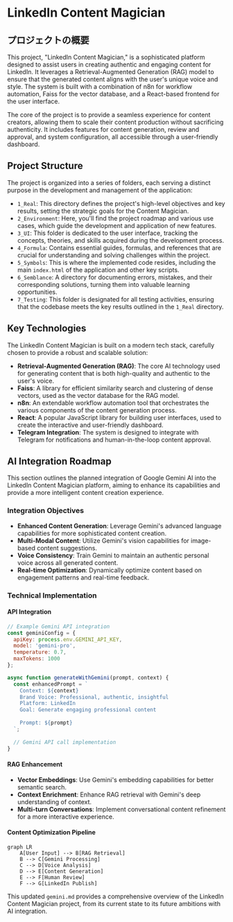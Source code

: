 # LinkedIn Content Magician

## プロジェクトの概要

This project, "LinkedIn Content Magician," is a sophisticated platform designed to assist users in creating authentic and engaging content for LinkedIn. It leverages a Retrieval-Augmented Generation (RAG) model to ensure that the generated content aligns with the user's unique voice and style. The system is built with a combination of n8n for workflow automation, Faiss for the vector database, and a React-based frontend for the user interface.

The core of the project is to provide a seamless experience for content creators, allowing them to scale their content production without sacrificing authenticity. It includes features for content generation, review and approval, and system configuration, all accessible through a user-friendly dashboard.

## Project Structure

The project is organized into a series of folders, each serving a distinct purpose in the development and management of the application:

-   `1_Real`: This directory defines the project's high-level objectives and key results, setting the strategic goals for the Content Magician.
-   `2_Environment`: Here, you'll find the project roadmap and various use cases, which guide the development and application of new features.
-   `3_UI`: This folder is dedicated to the user interface, tracking the concepts, theories, and skills acquired during the development process.
-   `4_Formula`: Contains essential guides, formulas, and references that are crucial for understanding and solving challenges within the project.
-   `5_Symbols`: This is where the implemented code resides, including the main `index.html` of the application and other key scripts.
-   `6_Semblance`: A directory for documenting errors, mistakes, and their corresponding solutions, turning them into valuable learning opportunities.
-   `7_Testing`: This folder is designated for all testing activities, ensuring that the codebase meets the key results outlined in the `1_Real` directory.

## Key Technologies

The LinkedIn Content Magician is built on a modern tech stack, carefully chosen to provide a robust and scalable solution:

-   **Retrieval-Augmented Generation (RAG)**: The core AI technology used for generating content that is both high-quality and authentic to the user's voice.
-   **Faiss**: A library for efficient similarity search and clustering of dense vectors, used as the vector database for the RAG model.
-   **n8n**: An extendable workflow automation tool that orchestrates the various components of the content generation process.
-   **React**: A popular JavaScript library for building user interfaces, used to create the interactive and user-friendly dashboard.
-   **Telegram Integration**: The system is designed to integrate with Telegram for notifications and human-in-the-loop content approval.

## AI Integration Roadmap

This section outlines the planned integration of Google Gemini AI into the LinkedIn Content Magician platform, aiming to enhance its capabilities and provide a more intelligent content creation experience.

### Integration Objectives

-   **Enhanced Content Generation**: Leverage Gemini's advanced language capabilities for more sophisticated content creation.
-   **Multi-Modal Content**: Utilize Gemini's vision capabilities for image-based content suggestions.
-   **Voice Consistency**: Train Gemini to maintain an authentic personal voice across all generated content.
-   **Real-time Optimization**: Dynamically optimize content based on engagement patterns and real-time feedback.

### Technical Implementation

#### API Integration

```javascript
// Example Gemini API integration
const geminiConfig = {
  apiKey: process.env.GEMINI_API_KEY,
  model: 'gemini-pro',
  temperature: 0.7,
  maxTokens: 1000
};

async function generateWithGemini(prompt, context) {
  const enhancedPrompt = `
    Context: ${context}
    Brand Voice: Professional, authentic, insightful
    Platform: LinkedIn
    Goal: Generate engaging professional content
    
    Prompt: ${prompt}
  `;
  
  // Gemini API call implementation
}
```

#### RAG Enhancement

-   **Vector Embeddings**: Use Gemini's embedding capabilities for better semantic search.
-   **Context Enrichment**: Enhance RAG retrieval with Gemini's deep understanding of context.
-   **Multi-turn Conversations**: Implement conversational content refinement for a more interactive experience.

#### Content Optimization Pipeline

```mermaid
graph LR
    A[User Input] --> B[RAG Retrieval]
    B --> C[Gemini Processing]
    C --> D[Voice Analysis]
    D --> E[Content Generation]
    E --> F[Human Review]
    F --> G[LinkedIn Publish]
```

This updated `gemini.md` provides a comprehensive overview of the LinkedIn Content Magician project, from its current state to its future ambitions with AI integration.
